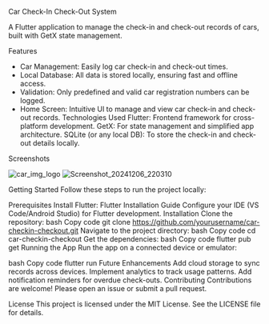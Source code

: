 Car Check-In Check-Out System

A Flutter application to manage the check-in and check-out records of cars, built with GetX state management.

Features
- Car Management: Easily log car check-in and check-out times.
- Local Database: All data is stored locally, ensuring fast and offline access.
- Validation: Only predefined and valid car registration numbers can be logged.
- Home Screen: Intuitive UI to manage and view car check-in and check-out records.
Technologies Used
Flutter: Frontend framework for cross-platform development.
GetX: For state management and simplified app architecture.
SQLite (or any local DB): To store the check-in and check-out details locally.

Screenshots

![car_img_logo](https://github.com/user-attachments/assets/1c829a0c-d898-4771-b370-e6bb277551d2)
![Screenshot_20241206_220310](https://github.com/user-attachments/assets/e35665d6-c7d1-4595-9782-ee18d58f1d35)



Getting Started
Follow these steps to run the project locally:

Prerequisites
Install Flutter: Flutter Installation Guide
Configure your IDE (VS Code/Android Studio) for Flutter development.
Installation
Clone the repository:
bash
Copy code
git clone https://github.com/yourusername/car-checkin-checkout.git
Navigate to the project directory:
bash
Copy code
cd car-checkin-checkout
Get the dependencies:
bash
Copy code
flutter pub get
Running the App
Run the app on a connected device or emulator:

bash
Copy code
flutter run
Future Enhancements
Add cloud storage to sync records across devices.
Implement analytics to track usage patterns.
Add notification reminders for overdue check-outs.
Contributing
Contributions are welcome! Please open an issue or submit a pull request.

License
This project is licensed under the MIT License. See the LICENSE file for details.
